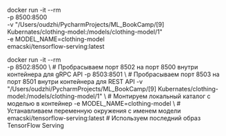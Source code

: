 docker run -it --rm \
    -p 8500:8500 \
    -v "/Users/oudzhi/PycharmProjects/ML_BookCamp/[9] Kubernates/clothing-model:/models/clothing-model/1" \
    -e MODEL_NAME=clothing-model \
    emacski/tensorflow-serving:latest


docker run -it --rm \
    -p 8502:8500 \       # Пробрасываем порт 8502 на порт 8500 внутри контейнера для gRPC API
    -p 8503:8501 \       # Пробрасываем порт 8503 на порт 8501 внутри контейнера для REST API
    -v "/Users/oudzhi/PycharmProjects/ML_BookCamp/[9] Kubernates/clothing-model:/models/clothing-model/1" \  # Монтируем локальный каталог с моделью в контейнер
    -e MODEL_NAME=clothing-model \  # Устанавливаем переменную окружения с именем модели
    emacski/tensorflow-serving:latest  # Используем последний образ TensorFlow Serving
